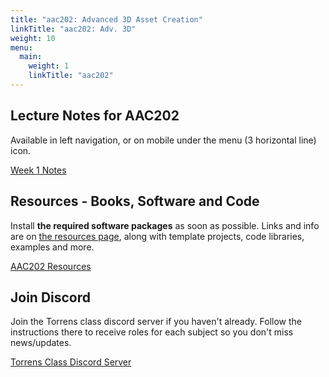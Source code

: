 ```yaml
---
title: "aac202: Advanced 3D Asset Creation"
linkTitle: "aac202: Adv. 3D"
weight: 10
menu:
  main:
    weight: 1
    linkTitle: "aac202"
---
```


## Lecture Notes for AAC202 

Available in left navigation, or on mobile under the menu (3 horizontal line) icon.

<a class="btn btn-lg btn-primary mr-3 mb-4" href="week1/">Week 1 Notes
</a>

## Resources - Books, Software and Code

Install **the required software packages** as soon as possible. Links and info are on [the resources page](resources/), along with template projects, code libraries, examples and more.

<a class="btn btn-lg btn-primary mr-3 mb-4" href="resources/">AAC202 Resources
</a>

## Join Discord

Join the Torrens class discord server if you haven't already. Follow the instructions there to receive roles for each subject so you don't miss news/updates.

<a class="btn btn-lg btn-primary mr-3 mb-4" href="https://discord.gg/a87M8dr" target="_blank">Torrens Class Discord Server<i class="fas fa-arrow-alt-circle-right ml-2"></i></a>

